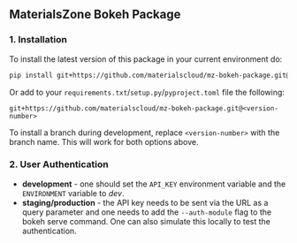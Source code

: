## MaterialsZone Bokeh Package

### 1. Installation
To install the latest version of this package in your current environment do:
```bash
pip install git+https://github.com/materialscloud/mz-bokeh-package.git@<version-number>
```

Or add to your `requirements.txt`/`setup.py`/`pyproject.toml` file the following:
```
git+https://github.com/materialscloud/mz-bokeh-package.git@<version-number>
```

To install a branch during development, replace `<version-number>` with the branch name.
This will work for both options above.

### 2. User Authentication

- **development** - one should set the `API_KEY` environment variable and the `ENVIRONMENT` variable to _dev_.
- **staging/production** - the API key needs to be sent via the URL as a query parameter and one needs to add the `--auth-module` flag to the bokeh serve command. One can also simulate this locally to test the authentication.
